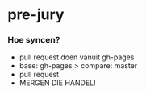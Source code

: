 # pre-jury  
 
 
### Hoe syncen? 
* pull request doen vanuit gh-pages  
* base: gh-pages > compare: master  
* pull request
* MERGEN DIE HANDEL!
